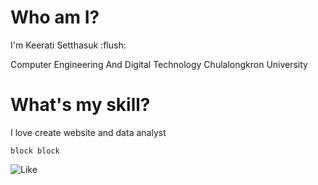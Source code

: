 # Who am I? 

I'm Keerati Setthasuk :flush:

Computer Engineering And Digital Technology Chulalongkron University

# What's my skill?

I love create website and data analyst

```
block block
```

![Like](https://www.google.com/url?sa=i&url=https%3A%2F%2Fpantip.com%2Ftopic%2F32135595&psig=AOvVaw0N38VtrqC-jaAwAABu5PBk&ust=1724481933284000&source=images&cd=vfe&opi=89978449&ved=0CBEQjRxqFwoTCNia0fnBiogDFQAAAAAdAAAAABAE)

